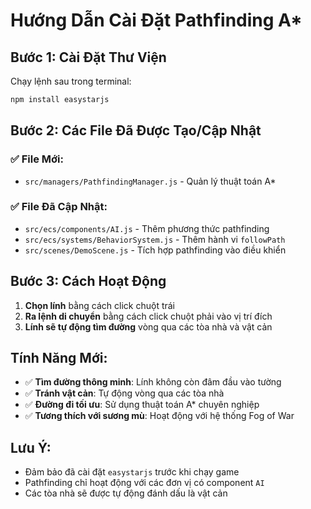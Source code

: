 # Hướng Dẫn Cài Đặt Pathfinding A*

## Bước 1: Cài Đặt Thư Viện
Chạy lệnh sau trong terminal:

```bash
npm install easystarjs
```

## Bước 2: Các File Đã Được Tạo/Cập Nhật

### ✅ File Mới:
- `src/managers/PathfindingManager.js` - Quản lý thuật toán A*

### ✅ File Đã Cập Nhật:
- `src/ecs/components/AI.js` - Thêm phương thức pathfinding
- `src/ecs/systems/BehaviorSystem.js` - Thêm hành vi `followPath`
- `src/scenes/DemoScene.js` - Tích hợp pathfinding vào điều khiển

## Bước 3: Cách Hoạt Động

1. **Chọn lính** bằng cách click chuột trái
2. **Ra lệnh di chuyển** bằng cách click chuột phải vào vị trí đích
3. **Lính sẽ tự động tìm đường** vòng qua các tòa nhà và vật cản

## Tính Năng Mới:

- ✅ **Tìm đường thông minh**: Lính không còn đâm đầu vào tường
- ✅ **Tránh vật cản**: Tự động vòng qua các tòa nhà
- ✅ **Đường đi tối ưu**: Sử dụng thuật toán A* chuyên nghiệp
- ✅ **Tương thích với sương mù**: Hoạt động với hệ thống Fog of War

## Lưu Ý:
- Đảm bảo đã cài đặt `easystarjs` trước khi chạy game
- Pathfinding chỉ hoạt động với các đơn vị có component `AI`
- Các tòa nhà sẽ được tự động đánh dấu là vật cản
